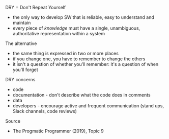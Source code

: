 DRY = Don't Repeat Yourself

* the only way to develop SW that is reliable, easy to understand and maintain
* every piece of *knowledge* must have a single, unambiguous, authoritative representation within a system

The alternative

* the same thing is expressed in two or more places
* if you change one, you have to remember to change the others
* it isn't a question of whether you'll remember: it's a question of when you'll forget

DRY concerns

* code
* documentation - don't describe what the code does in comments
* data
* developers - encourage active and frequent communication (stand ups, Slack channels, code reviews)

Source

* The Progmatic Programmer (2019), Topic 9
